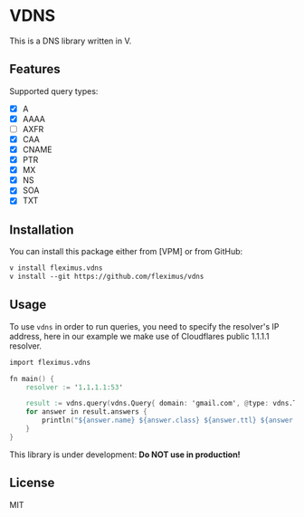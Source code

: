 # VDNS

This is a DNS library written in V.

## Features

Supported query types:
- [x] A
- [x] AAAA
- [ ] AXFR
- [x] CAA
- [x] CNAME
- [x] PTR
- [x] MX
- [x] NS
- [x] SOA
- [x] TXT

## Installation

You can install this package either from [VPM] or from GitHub:

```txt
v install fleximus.vdns
v install --git https://github.com/fleximus/vdns
```

## Usage

To use `vdns` in order to run queries, you need to specify the resolver's IP address, here in our example we make use of Cloudflares public 1.1.1.1 resolver.

```v
import fleximus.vdns

fn main() {
	resolver := '1.1.1.1:53'

	result := vdns.query(vdns.Query{ domain: 'gmail.com', @type: vdns.Type.mx, resolver: resolver }) or { panic('Failed query') }
	for answer in result.answers {
		println("${answer.name} ${answer.class} ${answer.ttl} ${answer.@type} ${answer.record}")
	}
}
```

This library is under development: **Do NOT use in production!**

## License

MIT
